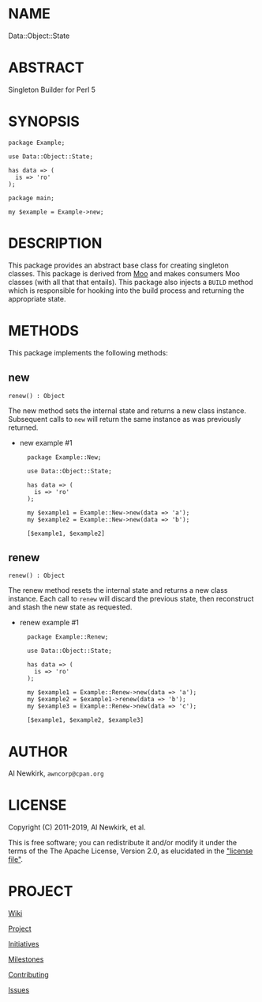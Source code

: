 # NAME

Data::Object::State

# ABSTRACT

Singleton Builder for Perl 5

# SYNOPSIS

    package Example;

    use Data::Object::State;

    has data => (
      is => 'ro'
    );

    package main;

    my $example = Example->new;

# DESCRIPTION

This package provides an abstract base class for creating singleton classes.
This package is derived from [Moo](https://metacpan.org/pod/Moo) and makes consumers Moo classes (with all
that that entails). This package also injects a `BUILD` method which is
responsible for hooking into the build process and returning the appropriate
state.

# METHODS

This package implements the following methods:

## new

    renew() : Object

The new method sets the internal state and returns a new class instance.
Subsequent calls to `new` will return the same instance as was previously
returned.

- new example #1

        package Example::New;

        use Data::Object::State;

        has data => (
          is => 'ro'
        );

        my $example1 = Example::New->new(data => 'a');
        my $example2 = Example::New->new(data => 'b');

        [$example1, $example2]

## renew

    renew() : Object

The renew method resets the internal state and returns a new class instance.
Each call to `renew` will discard the previous state, then reconstruct and
stash the new state as requested.

- renew example #1

        package Example::Renew;

        use Data::Object::State;

        has data => (
          is => 'ro'
        );

        my $example1 = Example::Renew->new(data => 'a');
        my $example2 = $example1->renew(data => 'b');
        my $example3 = Example::Renew->new(data => 'c');

        [$example1, $example2, $example3]

# AUTHOR

Al Newkirk, `awncorp@cpan.org`

# LICENSE

Copyright (C) 2011-2019, Al Newkirk, et al.

This is free software; you can redistribute it and/or modify it under the terms
of the The Apache License, Version 2.0, as elucidated in the ["license
file"](https://github.com/iamalnewkirk/data-object-state/blob/master/LICENSE).

# PROJECT

[Wiki](https://github.com/iamalnewkirk/data-object-state/wiki)

[Project](https://github.com/iamalnewkirk/data-object-state)

[Initiatives](https://github.com/iamalnewkirk/data-object-state/projects)

[Milestones](https://github.com/iamalnewkirk/data-object-state/milestones)

[Contributing](https://github.com/iamalnewkirk/data-object-state/blob/master/CONTRIBUTE.md)

[Issues](https://github.com/iamalnewkirk/data-object-state/issues)
